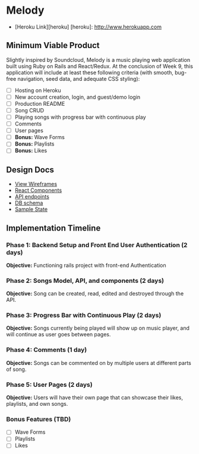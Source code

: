 # Melody

* [Heroku Link][heroku]
[heroku]: http://www.herokuapp.com

## Minimum Viable Product

Slightly inspired by Soundcloud, Melody is a music playing web application built using Ruby on Rails and React/Redux. At the conclusion of Week 9, this application will include at least these following criteria (with smooth, bug-free navigation, seed data, and adequate CSS styling):

- [ ] Hosting on Heroku
- [ ] New account creation, login, and guest/demo login
- [ ] Production README
- [ ] Song CRUD
- [ ] Playing songs with progress bar with continuous play
- [ ] Comments
- [ ] User pages
- [ ] **Bonus:** Wave Forms
- [ ] **Bonus:** Playlists
- [ ] **Bonus:** Likes

## Design Docs
* [View Wireframes][wireframes]
* [React Components][components]
* [API endpoints][api-endpoints]
* [DB schema][schema]
* [Sample State][sample-state]

[wireframes]: ./wireframes
[components]: ./component-hierarchy.md
[sample-state]: ./sample-state.md
[api-endpoints]: ./api-endpoints.md
[schema]: ./schema.md

## Implementation Timeline

### Phase 1: Backend Setup and Front End User Authentication (2 days)

**Objective:** Functioning rails project with front-end Authentication

### Phase 2: Songs Model, API, and components (2 days)

**Objective:** Song can be created, read, edited and destroyed through
the API.

### Phase 3: Progress Bar with Continuous Play (2 days)

**Objective:** Songs currently being played will show up on music player, and will continue as user goes between pages.

### Phase 4: Comments (1 day)

**Objective:** Songs can be commented on by multiple users at different parts of song.

### Phase 5: User Pages (2 days)

**Objective:** Users will have their own page that can showcase their likes, playlists, and own songs.

### Bonus Features (TBD)
- [ ] Wave Forms
- [ ] Playlists
- [ ] Likes
